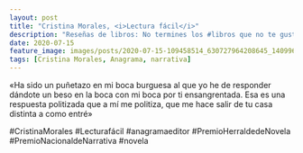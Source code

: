 ```yaml
---
layout: post
title: "Cristina Morales, <i>Lectura fácil</i>"
description: "Reseñas de libros: No termines los #libros que no te gustan. I els #llibres que t'agraden llegeix-los tants cops com calgui."
date: 2020-07-15
feature_image: images/posts/2020-07-15-109458514_630727964208645_1409963164328546666_n_17859866033027834.jpg
tags: [Cristina Morales, Anagrama, narrativa]
---
```


«Ha sido un puñetazo en mi boca burguesa al que yo he de responder dándote un beso en la boca con mi boca por ti ensangrentada. Esa es una respuesta politizada que a mí me politiza, que me hace salir de tu casa distinta a como entré»
<!--more-->

#CristinaMorales #Lecturafácil #anagramaeditor #PremioHerraldedeNovela #PremioNacionaldeNarrativa #novela



